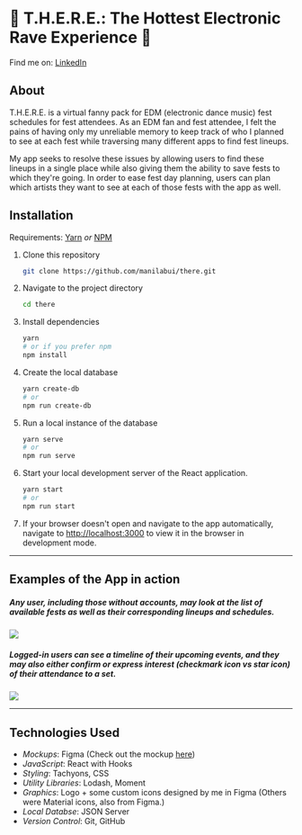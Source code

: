 # :dancer: T.H.E.R.E.: The Hottest Electronic Rave Experience :man_dancing:

Find me on: [LinkedIn](https://www.linkedin.com/in/manilabui/)

<!-- [Portfolio](www.manilabui.com)|[LinkedIn](https://www.linkedin.com/in/manilabui/) -->

## About

T.H.E.R.E. is a virtual fanny pack for EDM (electronic dance music) fest schedules for fest attendees. As an EDM fan and fest attendee, I felt the pains of having only my unreliable memory to keep track of who I planned to see at each fest while traversing many different apps to find fest lineups.

My app seeks to resolve these issues by allowing users to find these lineups in a single place while also giving them the ability to save fests to which they're going. In order to ease fest day planning, users can plan which artists they want to see at each of those fests with the app as well.

## Installation

Requirements: [Yarn](https://yarnpkg.com/) _or_ [NPM](https://www.npmjs.com/get-npm)

1. Clone this repository
   ```sh
   git clone https://github.com/manilabui/there.git
   ```
1. Navigate to the project directory
   ```sh
   cd there
   ```
1. Install dependencies
   ```sh
   yarn
   # or if you prefer npm
   npm install
   ```
1. Create the local database
   ```sh
   yarn create-db
   # or
   npm run create-db
   ```
1. Run a local instance of the database
   ```sh
   yarn serve
   # or
   npm run serve
   ```
1. Start your local development server of the React application.
   ```sh
   yarn start
   # or
   npm run start
   ```
1. If your browser doesn't open and navigate to the app automatically, navigate to [http://localhost:3000](http://localhost:3000) to view it in the browser in development mode.

---

## Examples of the App in action

##### Any user, including those without accounts, may look at the list of available fests as well as their corresponding lineups and schedules.

![](src/assets/there_loggedOutUser.gif)

##### Logged-in users can see a timeline of their upcoming events, and they may also either confirm or express interest (checkmark icon vs star icon) of their attendance to a set.

![](src/assets/there_loggedInUser.gif)

---

## Technologies Used

- _Mockups_: Figma (Check out the mockup [here](https://www.figma.com/file/9VNwMnHPQYdneR0sDGsgWy/T.H.E.R.E.?node-id=4%3A2))
- _JavaScript_: React with Hooks
- _Styling_: Tachyons, CSS
- _Utility Libraries_: Lodash, Moment
- _Graphics_: Logo + some custom icons designed by me in Figma (Others were Material icons, also from Figma.)
- _Local Databse_: JSON Server
- _Version Control_: Git, GitHub

